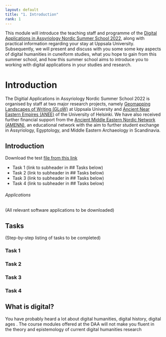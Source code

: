 ```yaml
---
layout: default
title: "1. Introduction"
rank: 1
---
```

This module will introduce the teaching staff and programme of the [Digital Applications in Assyriology Nordic Summer School 2022](), along with practical information regarding your stay at Uppsala University. Subsequently, we will present and discuss with you some some key aspects of digital humanities in cuneiform studies, what you hope to gain from this summer school, and how this summer school aims to introduce you to working with digital applications in your studies and research.

# Introduction
The Digitial Applications in Assyriology Nordic Summer School 2022 is organised by staff at two major research projects, namely [Geomapping Landscapes of Writing (GLoW)](https://www.lingfil.uu.se/research/assyriology/glow/) at Uppsala University and [Ancient Near Eastern Empires (ANEE)](https://www2.helsinki.fi/en/researchgroups/ancient-near-eastern-empires) of the University of Helsinki. We have also received  further financial support from the [Ancient Middle Eastern Nordic Network (AMENN)](https://ccrs.ku.dk/education/amenn/), an educational network with the aim to further student exchange in Assyriology, Egyptology, and Middle Eastern Archaeology in Scandinavia.

## Introduction

Download the test [file from this link](https://github.com/glow-gh/daa/raw/main/_files/Rattenborg%20et%20al.%202021.pdf)



* Task 1 (link to subheader in ## Tasks below)
* Task 2 (link to subheader in ## Tasks below)
* Task 3 (link to subheader in ## Tasks below)
* Task 4 (link to subheader in ## Tasks below)

###### Applications
(All relevant software applications to be downloaded)

## Tasks
(Step-by-step listing of tasks to be completed)

### Task 1

### Task 2

### Task 3

### Task 4

## What is digital?
You have probably heard a lot about digital humanities, digital history, digital ages . The course modules offered at the DAA will not make you fluent in the theory and epistemology of current digital humanities research